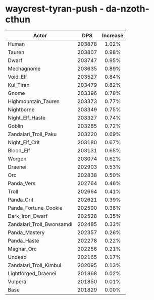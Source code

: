 # waycrest-tyran-push - da-nzoth-cthun
| Actor | DPS | Increase |
|---|:---:|:---:|
|Human|203878|1.02%|
|Tauren|203807|0.98%|
|Dwarf|203747|0.95%|
|Mechagnome|203635|0.89%|
|Void_Elf|203527|0.84%|
|Kul_Tiran|203479|0.82%|
|Gnome|203396|0.78%|
|Highmountain_Tauren|203373|0.77%|
|Nightborne|203349|0.75%|
|Night_Elf_Haste|203327|0.74%|
|Goblin|203285|0.72%|
|Zandalari_Troll_Paku|203220|0.69%|
|Night_Elf_Crit|203180|0.67%|
|Blood_Elf|203131|0.65%|
|Worgen|203074|0.62%|
|Draenei|202903|0.53%|
|Orc|202838|0.50%|
|Panda_Vers|202764|0.46%|
|Troll|202664|0.41%|
|Panda_Crit|202621|0.39%|
|Panda_Fortune_Cookie|202590|0.38%|
|Dark_Iron_Dwarf|202528|0.35%|
|Zandalari_Troll_Bwonsamdi|202485|0.33%|
|Panda_Mastery|202357|0.26%|
|Panda_Haste|202278|0.22%|
|Maghar_Orc|202256|0.21%|
|Undead|202165|0.17%|
|Zandalari_Troll_Kimbul|202095|0.13%|
|Lightforged_Draenei|201868|0.02%|
|Vulpera|201850|0.01%|
|Base|201829|0.00%|
